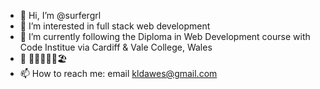 - 👋 Hi, I’m @surfergrl
- 👀 I’m interested in full stack web development 
- 🌱 I’m currently following the Diploma in Web Development course with Code Institue via Cardiff & Vale College, Wales 
- 💞️ 🐶🏄🏻‍♀️🌊🏖️
- 📫 How to reach me: email kldawes@gmail.com 

<!---
surfergrl/surfergrl is a ✨ special ✨ repository because its `README.md` (this file) appears on your GitHub profile.
You can click the Preview link to take a look at your changes.
--->
